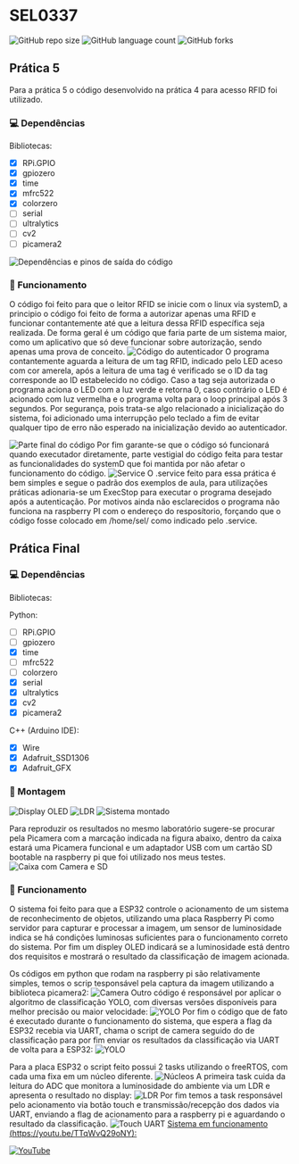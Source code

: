 # SEL0337

![GitHub repo size](https://img.shields.io/github/repo-size/fernandohpra/SEL0337)
![GitHub language count](https://img.shields.io/github/languages/count/fernandohpra/SEL0337)
![GitHub forks](https://img.shields.io/github/forks/fernandohpra/SEL0337)



## Prática 5
Para a prática 5 o código desenvolvido na prática 4 para acesso RFID foi utilizado.

### 💻 Dependências
Bibliotecas:
- [x] RPi.GPIO
- [x] gpiozero
- [x] time
- [x] mfrc522
- [x] colorzero
- [ ] serial
- [ ] ultralytics
- [ ] cv2
- [ ] picamera2
<img src="dependências e saídas.png" alt="Dependências e pinos de saída do código">

### 🚀 Funcionamento
O código foi feito para que o leitor RFID se inicie com o linux via systemD, a principio o código foi feito de forma a autorizar apenas uma RFID e funcionar contantemente até que a leitura dessa RFID específica seja realizada.
De forma geral é um código que faria parte de um sistema maior, como um aplicativo que só deve funcionar sobre autorização, sendo apenas uma prova de conceito.
<img src="autenticador.png" alt="Código do autenticador">
O programa contantemente aguarda a leitura de um tag RFID, indicado pelo LED aceso com cor amerela, após a leitura de uma tag é verificado se o ID da tag corresponde ao ID estabelecido no código. Caso a tag seja autorizada o programa aciona o LED com a luz verde e retorna 0, caso contrário o LED é acionado com luz vermelha e o programa volta para o loop principal após 3 segundos.
Por segurança, pois trata-se algo relacionado a inicialização do sistema, foi adicionado uma interrupção pelo teclado a fim de evitar qualquer tipo de erro não esperado na inicialização devido ao autenticador.

<img src="finalprat5.png" alt="Parte final do código">
Por fim garante-se que o código só funcionará quando executador diretamente, parte vestigial do código feita para testar as funcionalidades do systemD que foi mantida por não afetar o funcionamento do código.

<img src="service.png" alt="Service">
O .service feito para essa prática é bem simples e segue o padrão dos exemplos de aula, para utilizações práticas adionaria-se um ExecStop para executar o programa desejado após a autenticação.
Por motivos ainda não esclarecidos o programa não funciona na raspberry PI com o endereço do resposítorio, forçando que o código fosse colocado em /home/sel/ como indicado pelo .service.

## Prática Final
### 💻 Dependências
Bibliotecas:

Python:
- [ ] RPi.GPIO
- [ ] gpiozero
- [x] time
- [ ] mfrc522
- [ ] colorzero
- [x] serial
- [x] ultralytics
- [x] cv2
- [x] picamera2

C++ (Arduino IDE):
- [x] Wire
- [x] Adafruit_SSD1306
- [x] Adafruit_GFX
### 🔧 Montagem
<img src="Imgs/Display.jpg" alt="Display OLED">
<img src="Imgs/LDR.jpg" alt="LDR">
<img src="Imgs/Montado.jpg" alt="Sistema montado">

Para reproduzir os resultados no mesmo laboratório sugere-se procurar pela Picamera com a marcação indicada na figura abaixo, dentro da caixa estará uma Picamera funcional e um adaptador USB com um cartão SD bootable na raspberry pi que foi utilizado nos meus testes.
<img src="Imgs/PicamSD.jpg" alt="Caixa com Camera e SD">

### 🚀 Funcionamento
O sistema foi feito para que a ESP32 controle o acionamento de um sistema de reconhecimento de objetos, utilizando uma placa Raspberry Pi como servidor para capturar e processar a imagem, um sensor de luminosidade indica se há condições luminosas suficientes para o funcionamento correto do sistema. Por fim um displey OLED indicará se a luminosidade está dentro dos requisitos e mostrará o resultado da classificação de imagem acionada.

Os códigos em python que rodam na raspberry pi são relativamente simples, temos o scrip tesponsável pela captura da imagem utilizando a biblioteca picamera2:
<img src="Imgs/camera.png" alt="Camera">
Outro código é responsável por aplicar o algoritmo de classificação YOLO, com diversas versões disponíveis para melhor precisão ou maior velocidade:
<img src="Imgs/yolo.png" alt="YOLO">
Por fim o código que de fato é executado durante o funcionamento do sistema, que espera a flag da ESP32 recebia via UART, chama o script de camera seguido do de classificação para por fim enviar os resultados da classificação via UART de volta para a ESP32:
<img src="Imgs/rasp.png" alt="YOLO">

Para a placa ESP32 o script feito possui 2 tasks utilizando o freeRTOS, com cada uma fixa em um núcleo diferente.
<img src="Imgs/cores.png" alt="Núcleos">
A primeira task cuida da leitura do ADC que monitora a luminosidade do ambiente via um LDR e apresenta o resultado no display:
<img src="Imgs/taskLDR.png" alt="LDR">
Por fim temos a task responsável pelo acionamento via botão touch e transmissão/recepção dos dados via UART, enviando a flag de acionamento para a raspberry pi e aguardando o resultado da classificação.
<img src="Imgs/TouchUART.png" alt="Touch UART">
[Sistema em funcionamento (https://youtu.be/TTqWvQ29oNY):](https://youtu.be/TTqWvQ29oNY)


[![YouTube](http://i.ytimg.com/vi/TTqWvQ29oNY/hqdefault.jpg)](https://www.youtube.com/watch?v=TTqWvQ29oNY)
